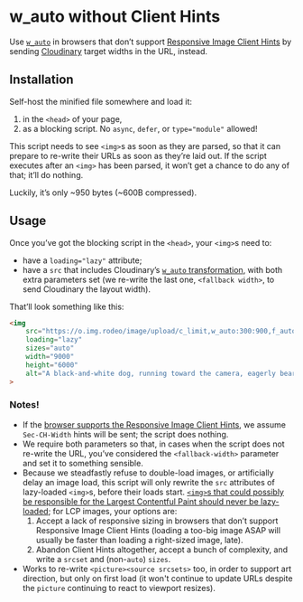 # w_auto without Client Hints

Use [`w_auto`](https://cloudinary.com/documentation/transformation_reference#w_auto) in browsers that don’t support [Responsive Image Client Hints](https://wicg.github.io/responsive-image-client-hints/) by sending [Cloudinary](https://cloudinary.com) target widths in the URL, instead.

## Installation

Self-host the minified file somewhere and load it:

1. in the `<head>` of your page,
2. as a blocking script. No `async`, `defer`, or `type="module"` allowed!

This script needs to see `<img>`s as soon as they are parsed, so that it can prepare to re-write their URLs as soon as they’re laid out. If the script executes after an `<img>` has been parsed, it won’t get a chance to do any of that; it’ll do nothing.

Luckily, it’s only ~950 bytes (~600B compressed).

## Usage

Once you’ve got the blocking script in the `<head>`, your `<img>`s need to:

- have a `loading="lazy"` attribute;
- have a `src` that includes Cloudinary’s [`w_auto` transformation](https://cloudinary.com/documentation/transformation_reference#w_auto), with both extra parameters set (we re-write the last one, `<fallback width>`, to send Cloudinary the layout width).

That’ll look something like this:

```html
<img
	src="https://o.img.rodeo/image/upload/c_limit,w_auto:300:900,f_auto,q_auto/dogs/7"
	loading="lazy"
	sizes="auto"
	width="9000"
	height="6000"
	alt="A black-and-white dog, running toward the camera, eagerly bearing down on a tennis ball."
>
```

### Notes!

- If the [browser supports the Responsive Image Client Hints](https://caniuse.com/client-hints-dpr-width-viewport), we assume `Sec-CH-Width` hints will be sent; the script does nothing.
- We require both parameters so that, in cases when the script does not re-write the URL, you’ve considered the `<fallback-width>` parameter and set it to something sensible.
- Because we steadfastly refuse to double-load images, or artificially delay an image load, this script will only rewrite the `src` attributes of lazy-loaded `<img>`s, before their loads start. [`<img>`s that could possibly be responsible for the Largest Contentful Paint should never be lazy-loaded](https://web.dev/articles/lcp-lazy-loading); for LCP images, your options are:
	1. Accept a lack of responsive sizing in browsers that don’t support Responsive Image Client Hints (loading a too-big image ASAP will usually be faster than loading a right-sized image, late).
	2. Abandon Client Hints altogether, accept a bunch of complexity, and write a `srcset` and (non-`auto`) `sizes`.
- Works to re-write `<picture><source srcsets>` too, in order to support art direction, but only on first load (it won't continue to update URLs despite the `picture` continuing to react to viewport resizes).
